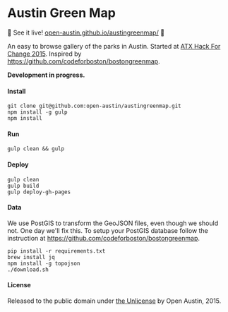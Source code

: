 # Austin Green Map

:deciduous_tree: See it live! [open-austin.github.io/austingreenmap/](http://open-austin.github.io/austingreenmap/) :deciduous_tree:


An easy to browse gallery of the parks in Austin. Started at [ATX Hack For Change 2015](http://atxhackforchange.org). Inspired by https://github.com/codeforboston/bostongreenmap.

**Development in progress.**

#### Install

```
git clone git@github.com:open-austin/austingreenmap.git
npm install -g gulp
npm install
```

#### Run

```
gulp clean && gulp
```

#### Deploy

```
gulp clean
gulp build
gulp deploy-gh-pages
```

#### Data

We use PostGIS to transform the GeoJSON files, even though we should not. One day we'll fix this. To setup your PostGIS database follow the instruction at https://github.com/codeforboston/bostongreenmap.

```
pip install -r requirements.txt
brew install jq
npm install -g topojson
./download.sh
```

#### License

Released to the public domain under [the Unlicense](http://unlicense.org/) by Open Austin, 2015.
